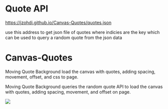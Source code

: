 # Quote API

https://jzohdi.github.io/Canvas-Quotes/quotes.json

use this address to get json file of quotes where indicies are the key which
can be used to query a random quote from the json data

# Canvas-Quotes

Moving Quote Background load the canvas with quotes,
adding spacing, movement, offset, and css to page.

Moving Quote Background queries the random quote API
to load the canvas with quotes,
adding spacing, movement, and offset on page.

![](https://i.imgur.com/4J0LAk1.png)
